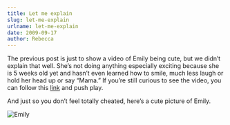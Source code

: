 ```yaml
---
title: Let me explain
slug: let-me-explain
urlname: let-me-explain
date: 2009-09-17
author: Rebecca
---
```

The previous post is just to show a video of Emily being cute, but we
didn&#x02bc;t explain that well. She&#x02bc;s not doing anything especially
exciting because she is 5 weeks old yet and hasn&#x02bc;t even learned how to
smile, much less laugh or hold her head up or say &ldquo;Mama.&rdquo; If
you&#x02bc;re still curious to see the video, you can follow this [link][a] and
push play.

[a]: {filename}/2009-09-16-video-of-emily.md

And just so you don&#x02bc;t feel totally cheated, here&#x02bc;s a cute picture
of Emily.

![Emily]({static}/images/2009-09-14-emily.jpg)
